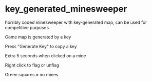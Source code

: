 # key_generated_minesweeper
horribly coded minesweeper with key-generated map, can be used for competitive purposes


Game map is generated by a key

Press "Generate Key" to copy a key

Extra 5 seconds when clicked on a mine

Right click to flag or unflag

Green squares = no mines
